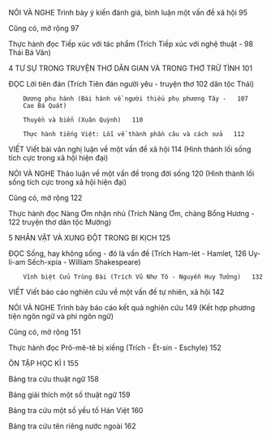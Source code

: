 NÓI VÀ NGHE   Trình bày ý kiến đánh giá, bình luận một vấn đề xã hội   95

Cũng có, mở rộng   97

Thực hành đọc   Tiếp xúc với tác phẩm (Trích Tiếp xúc với nghệ thuật -   98
                Thái Bá Vân)

4   TƯ SỰ TRONG TRUYỆN THƠ DÂN GIAN VÀ TRONG THƠ TRỮ TÌNH   101

ĐỌC   Lời tiên đán (Trích Tiên đán người yêu - truyện thơ   102
        dân tộc Thái)

        Dương phu hành (Bài hành về người thiếu phụ phương Tây -   107
        Cao Bá Quát)

        Thuyền và biển (Xuân Quỳnh)   110

        Thực hành tiếng Việt: Lỗi về thành phần câu và cách sửa   112

VIẾT   Viết bài văn nghị luận về một vấn đề xã hội   114
        (Hình thành lối sống tích cực trong xã hội hiện đại)

NÓI VÀ NGHE   Thảo luận về một vấn đề trong đời sống   120
                (Hình thành lối sống tích cực trong xã hội hiện đại)

Cũng có, mở rộng   122

Thực hành đọc   Nàng Ơm nhận nhủ (Trích Nàng Ơm, chàng Bổng Hương -   122
                truyện thơ dân tộc Mường)

5   NHÂN VẬT VÀ XUNG ĐỘT TRONG BI KỊCH   125

ĐỌC   Sống, hay không sống - đó là vấn đề (Trích Ham-lét - Hamlet,   126
        Uy-li-am Sếch-xpia - William Shakespeare)

        Vĩnh biệt Cửu Trùng Đài (Trích Vũ Như Tô - Nguyễn Huy Tưởng)   132

VIẾT   Viết báo cáo nghiên cứu về một vấn đề tự nhiên, xã hội   142

NÓI VÀ NGHE   Trình bày báo cáo kết quả nghiên cứu   149
                (Kết hợp phương tiện ngôn ngữ và phi ngôn ngữ)

Cũng có, mở rộng   151

Thực hành đọc   Prô-mê-tê bị xiềng (Trích - Ét-sin - Eschyle)   152

ÔN TẬP HỌC KÌ I   155

Bảng tra cứu thuật ngữ   158

Bảng giải thích một số thuật ngữ   159

Bảng tra cứu một số yếu tố Hán Việt   160

Bảng tra cứu tên riêng nước ngoài   162